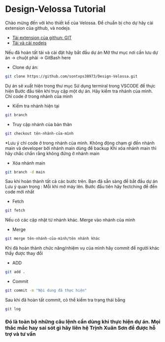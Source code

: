 # Design-Velossa Tutorial
Chào mừng đến với kho thiết kế của Velossa.
Để chuẩn bị cho dự hãy cài extension của github, và nodejs
- [Tải extension của githun: GIT](https://git-scm.com/downloads/win)
- [Tải và cài nodejs](https://nodejs.org/en/download/prebuilt-installer)


Nếu đã hoàn tất tải và cài đặt hãy bắt đầu dự án
Mở thư mục nơi cần lưu dự án -> chuột phải -> GitBash here
- Clone dự án:
```bash
git clone https://github.com/sontxps38973/Design-Velossa.git
```

Dự án sẽ xuất hiện trong thư mục
Sử dụng termiral trong VSCODE để thực hiện
Bước đầu tiên khi truy cập một dự án. Hãy kiểm tra nhánh của mình. Chỉ code ở trong nhánh của mình
- Kiểm tra nhánh hiện tại
```bash
git branch
```
- Truy cập nhánh của bản thân
```bash
git checkout tên-nhánh-của-mình
```
*Lưu ý chỉ code ở trong nhánh của mình. Không động chạm gì đến nhánh main và developer
bởi nhánh main dùng để backup
Khi xóa nhánh main thì hãy chắc chắn rằng không đứng ở nhánh main
- Xóa nhánh main
```bash
git branch -d main
```
Sau khi hoàn thành tất cả các bước trên. Bạn đã sẵn sàng để bắt đầu dự án
Lưu ý quan trọng : Mỗi khi mở máy lên. Bước đầu tiên hãy fectching để đến code mới nhất
- Fetch
```bash
git fetch
```
Nếu có các cập nhật từ nhánh khác. Merge vào nhánh của mình
- Merge
```bash 
git merge tên-nhánh-của-mình/tên nhánh khác
```
Khi đã hoàn thành chức năng/nhiệm vụ của mình hãy commit để người khác thấy được thay đổi
- ADD
```bash
git add .
```
- Commit
```bash
git commit -m "Nội dung đã thực hiện"
```
Sau khi đã hoàn tất commit, cỏ thể kiểm tra trạng thái bằng
```bash
git log
```


### Đó là toàn bộ những câu lệnh cần dùng khi thực hiện dự án. Mọi thăc mắc hay sai sót gì hãy liên hệ Trịnh Xuân Sơn để được hỗ trợ và tư vấn
